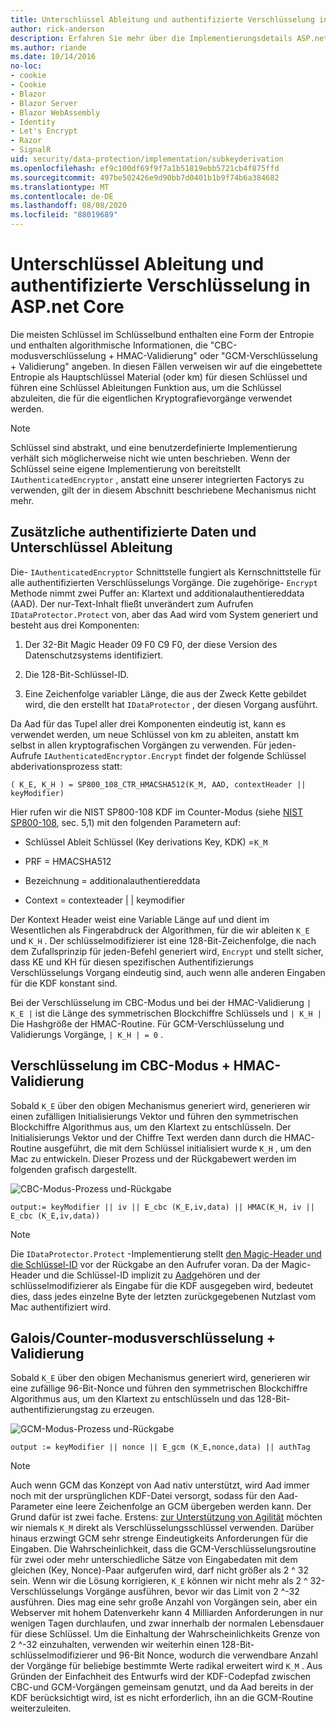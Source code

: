 ```yaml
---
title: Unterschlüssel Ableitung und authentifizierte Verschlüsselung in ASP.net Core
author: rick-anderson
description: Erfahren Sie mehr über die Implementierungsdetails ASP.net Core Unterschlüssel Ableitung von Datenschutz und authentifizierte Verschlüsselung.
ms.author: riande
ms.date: 10/14/2016
no-loc:
- cookie
- Cookie
- Blazor
- Blazor Server
- Blazor WebAssembly
- Identity
- Let's Encrypt
- Razor
- SignalR
uid: security/data-protection/implementation/subkeyderivation
ms.openlocfilehash: ef9c100df69f9f7a1b51819ebb5721cb4f875ffd
ms.sourcegitcommit: 497be502426e9d90bb7d0401b1b9f74b6a384682
ms.translationtype: MT
ms.contentlocale: de-DE
ms.lasthandoff: 08/08/2020
ms.locfileid: "88019689"
---
```

# <a name="subkey-derivation-and-authenticated-encryption-in-aspnet-core"></a>Unterschlüssel Ableitung und authentifizierte Verschlüsselung in ASP.net Core

<a name="data-protection-implementation-subkey-derivation"></a>

Die meisten Schlüssel im Schlüsselbund enthalten eine Form der Entropie und enthalten algorithmische Informationen, die "CBC-modusverschlüsselung + HMAC-Validierung" oder "GCM-Verschlüsselung + Validierung" angeben. In diesen Fällen verweisen wir auf die eingebettete Entropie als Hauptschlüssel Material (oder km) für diesen Schlüssel und führen eine Schlüssel Ableitungen Funktion aus, um die Schlüssel abzuleiten, die für die eigentlichen Kryptografievorgänge verwendet werden.

> [!NOTE]
> Schlüssel sind abstrakt, und eine benutzerdefinierte Implementierung verhält sich möglicherweise nicht wie unten beschrieben. Wenn der Schlüssel seine eigene Implementierung von bereitstellt `IAuthenticatedEncryptor` , anstatt eine unserer integrierten Factorys zu verwenden, gilt der in diesem Abschnitt beschriebene Mechanismus nicht mehr.

<a name="data-protection-implementation-subkey-derivation-aad"></a>

## <a name="additional-authenticated-data-and-subkey-derivation"></a>Zusätzliche authentifizierte Daten und Unterschlüssel Ableitung

Die- `IAuthenticatedEncryptor` Schnittstelle fungiert als Kernschnittstelle für alle authentifizierten Verschlüsselungs Vorgänge. Die zugehörige- `Encrypt` Methode nimmt zwei Puffer an: Klartext und additionalauthentiereddata (AAD). Der nur-Text-Inhalt fließt unverändert zum Aufrufen `IDataProtector.Protect` von, aber das Aad wird vom System generiert und besteht aus drei Komponenten:

1. Der 32-Bit Magic Header 09 F0 C9 F0, der diese Version des Datenschutzsystems identifiziert.

2. Die 128-Bit-Schlüssel-ID.

3. Eine Zeichenfolge variabler Länge, die aus der Zweck Kette gebildet wird, die den erstellt hat `IDataProtector` , der diesen Vorgang ausführt.

Da Aad für das Tupel aller drei Komponenten eindeutig ist, kann es verwendet werden, um neue Schlüssel von km zu ableiten, anstatt km selbst in allen kryptografischen Vorgängen zu verwenden. Für jeden-Aufrufe `IAuthenticatedEncryptor.Encrypt` findet der folgende Schlüssel abderivationsprozess statt:

`( K_E, K_H ) = SP800_108_CTR_HMACSHA512(K_M, AAD, contextHeader || keyModifier)`

Hier rufen wir die NIST SP800-108 KDF im Counter-Modus (siehe [NIST SP800-108](https://nvlpubs.nist.gov/nistpubs/Legacy/SP/nistspecialpublication800-108.pdf), sec. 5,1) mit den folgenden Parametern auf:

* Schlüssel Ableit Schlüssel (Key derivations Key, KDK) =`K_M`

* PRF = HMACSHA512

* Bezeichnung = additionalauthentiereddata

* Context = contexteader | | keymodifier

Der Kontext Header weist eine Variable Länge auf und dient im Wesentlichen als Fingerabdruck der Algorithmen, für die wir ableiten `K_E` und `K_H` . Der schlüsselmodifizierer ist eine 128-Bit-Zeichenfolge, die nach dem Zufallsprinzip für jeden-Befehl generiert wird, `Encrypt` und stellt sicher, dass KE und KH für diesen spezifischen Authentifizierungs Verschlüsselungs Vorgang eindeutig sind, auch wenn alle anderen Eingaben für die KDF konstant sind.

Bei der Verschlüsselung im CBC-Modus und bei der HMAC-Validierung `| K_E |` ist die Länge des symmetrischen Blockchiffre Schlüssels und `| K_H |` Die Hashgröße der HMAC-Routine. Für GCM-Verschlüsselung und Validierungs Vorgänge, `| K_H | = 0` .

## <a name="cbc-mode-encryption--hmac-validation"></a>Verschlüsselung im CBC-Modus + HMAC-Validierung

Sobald `K_E` über den obigen Mechanismus generiert wird, generieren wir einen zufälligen Initialisierungs Vektor und führen den symmetrischen Blockchiffre Algorithmus aus, um den Klartext zu entschlüsseln. Der Initialisierungs Vektor und der Chiffre Text werden dann durch die HMAC-Routine ausgeführt, die mit dem Schlüssel initialisiert wurde `K_H` , um den Mac zu entwickeln. Dieser Prozess und der Rückgabewert werden im folgenden grafisch dargestellt.

![CBC-Modus-Prozess und-Rückgabe](subkeyderivation/_static/cbcprocess.png)

`output:= keyModifier || iv || E_cbc (K_E,iv,data) || HMAC(K_H, iv || E_cbc (K_E,iv,data))`

> [!NOTE]
> Die `IDataProtector.Protect` -Implementierung stellt [den Magic-Header und die Schlüssel-ID](xref:security/data-protection/implementation/authenticated-encryption-details) vor der Rückgabe an den Aufrufer voran. Da der Magic-Header und die Schlüssel-ID implizit zu [Aad](xref:security/data-protection/implementation/subkeyderivation#data-protection-implementation-subkey-derivation-aad)gehören und der schlüsselmodifizierer als Eingabe für die KDF ausgegeben wird, bedeutet dies, dass jedes einzelne Byte der letzten zurückgegebenen Nutzlast vom Mac authentifiziert wird.

## <a name="galoiscounter-mode-encryption--validation"></a>Galois/Counter-modusverschlüsselung + Validierung

Sobald `K_E` über den obigen Mechanismus generiert wird, generieren wir eine zufällige 96-Bit-Nonce und führen den symmetrischen Blockchiffre Algorithmus aus, um den Klartext zu entschlüsseln und das 128-Bit-authentifizierungstag zu erzeugen.

![GCM-Modus-Prozess und-Rückgabe](subkeyderivation/_static/galoisprocess.png)

`output := keyModifier || nonce || E_gcm (K_E,nonce,data) || authTag`

> [!NOTE]
> Auch wenn GCM das Konzept von Aad nativ unterstützt, wird Aad immer noch mit der ursprünglichen KDF-Datei versorgt, sodass für den Aad-Parameter eine leere Zeichenfolge an GCM übergeben werden kann. Der Grund dafür ist zwei fache. Erstens: [zur Unterstützung von Agilität](xref:security/data-protection/implementation/context-headers#data-protection-implementation-context-headers) möchten wir niemals `K_M` direkt als Verschlüsselungsschlüssel verwenden. Darüber hinaus erzwingt GCM sehr strenge Eindeutigkeits Anforderungen für die Eingaben. Die Wahrscheinlichkeit, dass die GCM-Verschlüsselungsroutine für zwei oder mehr unterschiedliche Sätze von Eingabedaten mit dem gleichen (Key, Nonce)-Paar aufgerufen wird, darf nicht größer als 2 ^ 32 sein. Wenn wir die Lösung korrigieren, `K_E` können wir nicht mehr als 2 ^ 32-Verschlüsselungs Vorgänge ausführen, bevor wir das Limit von 2 ^-32 ausführen. Dies mag eine sehr große Anzahl von Vorgängen sein, aber ein Webserver mit hohem Datenverkehr kann 4 Milliarden Anforderungen in nur wenigen Tagen durchlaufen, und zwar innerhalb der normalen Lebensdauer für diese Schlüssel. Um die Einhaltung der Wahrscheinlichkeits Grenze von 2 ^-32 einzuhalten, verwenden wir weiterhin einen 128-Bit-schlüsselmodifizierer und 96-Bit Nonce, wodurch die verwendbare Anzahl der Vorgänge für beliebige bestimmte Werte radikal erweitert wird `K_M` . Aus Gründen der Einfachheit des Entwurfs wird der KDF-Codepfad zwischen CBC-und GCM-Vorgängen gemeinsam genutzt, und da Aad bereits in der KDF berücksichtigt wird, ist es nicht erforderlich, ihn an die GCM-Routine weiterzuleiten.
